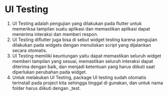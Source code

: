 # UI Testing
1. UI Testing adalah pengujian yang dilakukan pada flutter untuk memeriksa tampilan suatu aplikasi dan memastikan aplikasi dapat menerima interaksi dan memberi respon.
2. UI Testing diflutter juga bisa di sebut widget testing karena pengujian dilakukan pada widgets dengan menuliskan script yang dijalankan secara otomatis.
3. UI Testing memiliki keuntungan yaitu dapat memastikan seluruh widget memberi tampilan yang sesuai, memastikan seluruh interaksi dapat diterima dengan baik, dan menjadi ketentuan yang harus diikuti saat diperlukan perubahan pada widget.
4. Untuk melakukan UI Testing, package UI testing sudah otomatis terinstall pada project kita sehingga tinggal di gunakan, dan untuk nama folder harus diikuti dengan _test.
